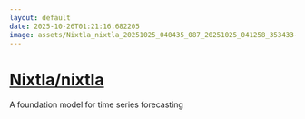 ```yaml
---
layout: default
date: 2025-10-26T01:21:16.682205
image: assets/Nixtla_nixtla_20251025_040435_087_20251025_041258_353433--20251025T061320197--cropped.png
---
```


# [Nixtla/nixtla](https://github.com/Nixtla/nixtla/)

A foundation model for time series forecasting
